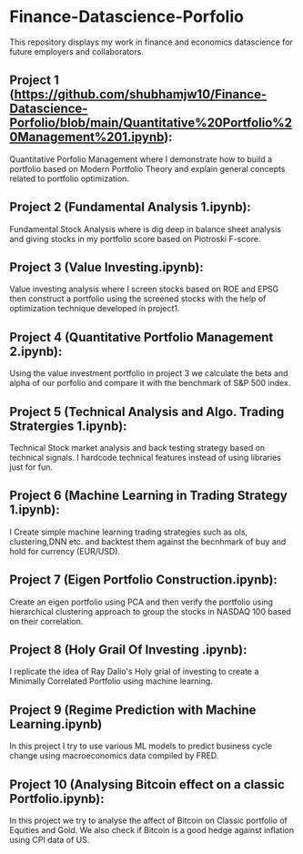 # Finance-Datascience-Porfolio
This repository displays my work in finance and economics datascience for future employers and collaborators.

## Project 1 (https://github.com/shubhamjw10/Finance-Datascience-Porfolio/blob/main/Quantitative%20Portfolio%20Management%201.ipynb): 
Quantitative Porfolio Management where I demonstrate how to build a portfolio based on Modern Portfolio Theory and explain general concepts related to portfolio optimization.

## Project 2 (Fundamental Analysis 1.ipynb):
Fundamental Stock Analysis where is dig deep in balance sheet analysis and giving stocks in my portfolio score based on Piotroski F-score. 

## Project 3 (Value Investing.ipynb):
Value investing analysis where I screen stocks based on ROE and EPSG then construct a portfolio using the screened stocks with the help of optimization technique developed in project1.

## Project 4 (Quantitative Portfolio Management 2.ipynb):
Using the value investment portfolio in project 3 we calculate the beta and alpha of our porfolio and compare it with the benchmark of S&P 500 index. 

## Project 5 (Technical Analysis and Algo. Trading Stratergies 1.ipynb):
Technical Stock market analysis and back testing strategy based on technical signals. I hardcode technical features instead of using libraries just for fun.

## Project 6 (Machine Learning in Trading Strategy 1.ipynb):
I Create simple machine learning trading strategies such as ols, clustering,DNN etc. and backtest them against the becnhmark of buy and hold for currency (EUR/USD).

## Project 7 (Eigen Portfolio Construction.ipynb):
Create an eigen portfolio using PCA and then verify the portfolio using hierarchical clustering approach to group the stocks in NASDAQ 100 based on their correlation.  

## Project 8 (Holy Grail Of Investing .ipynb):
I replicate the idea of Ray Dalio's Holy grial of investing to create a Minimally Correlated Portfolio using machine learning. 

## Project 9 (Regime Prediction with Machine Learning.ipynb)
In this project I try to use various ML models to predict business cycle change using macroeconomics data compiled by FRED.

## Project 10 (Analysing Bitcoin effect on a classic Portfolio.ipynb):
In this project we try to analyse the affect of Bitcoin on Classic portfolio of Equities and Gold. We also check if Bitcoin is a good hedge against inflation using CPI data of US.
